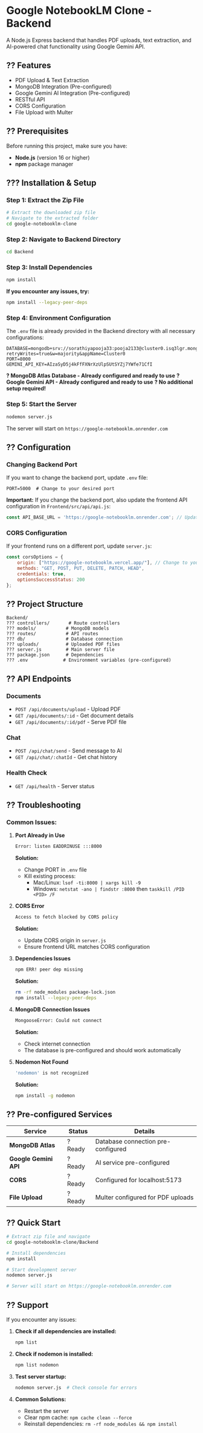 # Google NotebookLM Clone - Backend

A Node.js Express backend that handles PDF uploads, text extraction, and AI-powered chat functionality using Google Gemini API.

## ?? Features

- PDF Upload & Text Extraction
- MongoDB Integration (Pre-configured)
- Google Gemini AI Integration (Pre-configured)
- RESTful API
- CORS Configuration
- File Upload with Multer

## ?? Prerequisites

Before running this project, make sure you have:

- **Node.js** (version 16 or higher)
- **npm** package manager

## ??? Installation & Setup

### Step 1: Extract the Zip File
```bash
# Extract the downloaded zip file
# Navigate to the extracted folder
cd google-notebooklm-clone
```

### Step 2: Navigate to Backend Directory
```bash
cd Backend
```

### Step 3: Install Dependencies
```bash
npm install
```

**If you encounter any issues, try:**
```bash
npm install --legacy-peer-deps
```

### Step 4: Environment Configuration

The `.env` file is already provided in the Backend directory with all necessary configurations:

```env
DATABASE=mongodb+srv://sorathiyapooja33:pooja2133@cluster0.isq3lgr.mongodb.net/googles?retryWrites=true&w=majority&appName=Cluster0
PORT=8000
GEMINI_API_KEY=AIzaSyD5j4kFfFXNrXzUlpSUtSYZj7YWfe71CfI
```

**? MongoDB Atlas Database - Already configured and ready to use**
**? Google Gemini API - Already configured and ready to use**
**? No additional setup required!**

### Step 5: Start the Server

```bash
nodemon server.js
```

The server will start on `https://google-notebooklm.onrender.com`

## ?? Configuration

### Changing Backend Port

If you want to change the backend port, update `.env` file:
```env
PORT=5000  # Change to your desired port
```

**Important:** If you change the backend port, also update the frontend API configuration in `Frontend/src/api/api.js`:

```javascript
const API_BASE_URL = 'https://google-notebooklm.onrender.com'; // Update to match your backend port
```

### CORS Configuration

If your frontend runs on a different port, update `server.js`:

```javascript
const corsOptions = {
    origin: ["https://google-notebooklm.vercel.app/"], // Change to your frontend URL
    methods: "GET, POST, PUT, DELETE, PATCH, HEAD",
    credentials: true,
    optionsSuccessStatus: 200
};
```

## ?? Project Structure

```
Backend/
??? controllers/       # Route controllers
??? models/           # MongoDB models
??? routes/           # API routes
??? db/               # Database connection
??? uploads/          # Uploaded PDF files
??? server.js         # Main server file
??? package.json      # Dependencies
??? .env             # Environment variables (pre-configured)
```

## ?? API Endpoints

### Documents
- `POST /api/documents/upload` - Upload PDF
- `GET /api/documents/:id` - Get document details
- `GET /api/documents/:id/pdf` - Serve PDF file

### Chat
- `POST /api/chat/send` - Send message to AI
- `GET /api/chat/:chatId` - Get chat history

### Health Check
- `GET /api/health` - Server status

## ?? Troubleshooting

### Common Issues:

1. **Port Already in Use**
   ```bash
   Error: listen EADDRINUSE :::8000
   ```
   **Solution:**
   - Change PORT in `.env` file
   - Kill existing process:
     - Mac/Linux: `lsof -ti:8000 | xargs kill -9`
     - Windows: `netstat -ano | findstr :8000` then `taskkill /PID <PID> /F`

2. **CORS Error**
   ```bash
   Access to fetch blocked by CORS policy
   ```
   **Solution:**
   - Update CORS origin in `server.js`
   - Ensure frontend URL matches CORS configuration

3. **Dependencies Issues**
   ```bash
   npm ERR! peer dep missing
   ```
   **Solution:**
   ```bash
   rm -rf node_modules package-lock.json
   npm install --legacy-peer-deps
   ```

4. **MongoDB Connection Issues**
   ```bash
   MongooseError: Could not connect
   ```
   **Solution:**
   - Check internet connection
   - The database is pre-configured and should work automatically

5. **Nodemon Not Found**
   ```bash
   'nodemon' is not recognized
   ```
   **Solution:**
   ```bash
   npm install -g nodemon
   ```

## ?? Pre-configured Services

| Service | Status | Details |
|---------|--------|---------|
| **MongoDB Atlas** | ? Ready | Database connection pre-configured |
| **Google Gemini API** | ? Ready | AI service pre-configured |
| **CORS** | ? Ready | Configured for localhost:5173 |
| **File Upload** | ? Ready | Multer configured for PDF uploads |

## ?? Quick Start

```bash
# Extract zip file and navigate
cd google-notebooklm-clone/Backend

# Install dependencies
npm install

# Start development server
nodemon server.js

# Server will start on https://google-notebooklm.onrender.com
```


## ?? Support

If you encounter any issues:

1. **Check if all dependencies are installed:**
   ```bash
   npm list
   ```

2. **Check if nodemon is installed:**
   ```bash
   npm list nodemon
   ```

3. **Test server startup:**
   ```bash
   nodemon server.js  # Check console for errors
   ```

4. **Common Solutions:**
   - Restart the server
   - Clear npm cache: `npm cache clean --force`
   - Reinstall dependencies: `rm -rf node_modules && npm install`
